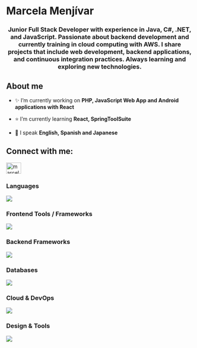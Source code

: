 # Marcela Menjívar
<h3 align="center">Junior Full Stack Developer with experience in Java, C#, .NET, and JavaScript. Passionate about backend development and currently training in cloud computing with AWS. I share projects that include web development, backend applications, and continuous integration practices. Always learning and exploring new technologies.</h3>

## About me
- ✨ I’m currently working on **PHP, JavaScript Web App and Android applications with React**

- ⭐ I’m currently learning **React, SpringToolSuite**

- 💜 I speak **English, Spanish and Japanese**

## Connect with me:
<p align="left">
<a href="https://linkedin.com/in/marcela-menjivar" target="blank"><img align="center" src="https://raw.githubusercontent.com/rahuldkjain/github-profile-readme-generator/master/src/images/icons/Social/linked-in-alt.svg" alt="marcela-menjivar-mg11" height="30" width="40" /></a>
</p>

### Languages
<img src="https://skillicons.dev/icons?i=cs,css,html,java,js,ts,py,php,go,matlab" />

### Frontend Tools / Frameworks
<img src="https://skillicons.dev/icons?i=angular,react,vue,bootstrap,tailwind,sass,vite,jquery" />

### Backend Frameworks
<img src="https://skillicons.dev/icons?i=nodejs,django,dotnet,spring" />

### Databases
<img src="https://skillicons.dev/icons?i=mysql,postgres,mongodb" />

### Cloud & DevOps
<img src="https://skillicons.dev/icons?i=aws,azure,gcp,firebase,linux,git" />

### Design & Tools
<img src="https://skillicons.dev/icons?i=figma,illustrator,postman,wordpress" />
